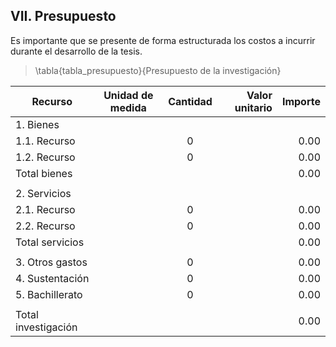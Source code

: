 ## VII. Presupuesto

Es importante que se presente de forma estructurada los costos a incurrir durante el 
desarrollo de la tesis.

> \tabla{tabla_presupuesto}{Presupuesto de la investigación}


| Recurso                       | Unidad de medida  | Cantidad  | Valor unitario    | Importe  
|--------                       |-----------------  |:--------: |---------------:   |--------:
| 1. Bienes                     |                   |           |                   |          
| 1.1. Recurso                  |                   | 0         |                   | 0.00     
| 1.2. Recurso                  |                   | 0         |                   | 0.00   
| Total bienes                  |                   |           |                   | 0.00     
|                               |                   |           |                   |
| 2. Servicios                  |                   |           |                   |          
| 2.1. Recurso                  |                   | 0         |                   | 0.00     
| 2.2. Recurso                  |                   | 0         |                   | 0.00     
| Total servicios               |                   |           |                   | 0.00     
|                               |                   |           |                   |
| 3. Otros gastos               |                   | 0         |                   | 0.00     
| 4. Sustentación               |                   | 0         |                   | 0.00     
| 5. Bachillerato               |                   | 0         |                   | 0.00     
|                               |                   |           |                   |
| Total investigación           |                   |           |                   | 0.00
